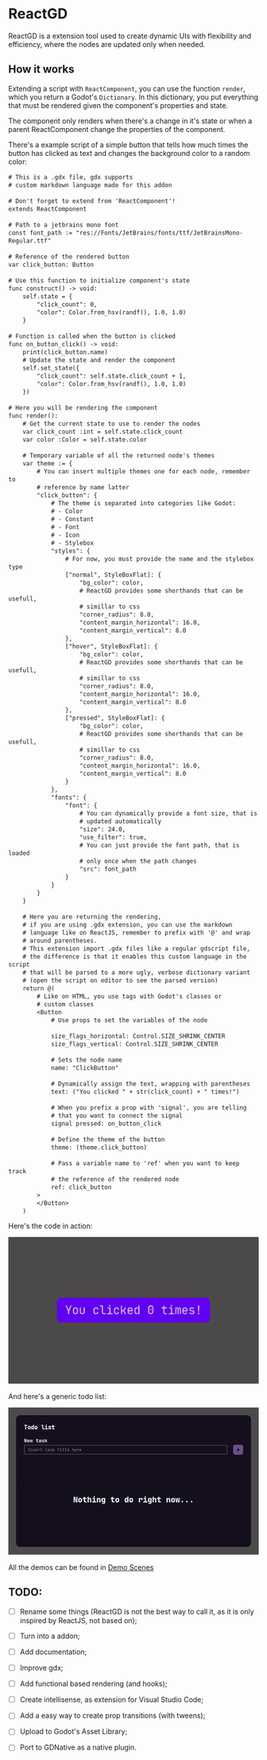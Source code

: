 # ReactGD
ReactGD is a extension tool used to create dynamic UIs with flexibility and efficiency, where the nodes are updated only when needed.

## How it works
Extending a script with `ReactComponent`, you can use the function `render`, which you return a Godot's `Dictionary`.
In this dictionary, you put everything that must be rendered given the component's properties and state.

The component only renders when there's a change in it's state or when a parent ReactComponent change the properties of the component.

There's a example script of a simple button that tells how much times the button has clicked as text and changes the background color to a random color:

```gdscript
# This is a .gdx file, gdx supports
# custom markdown language made for this addon

# Don't forget to extend from 'ReactComponent'!
extends ReactComponent

# Path to a jetbrains mono font
const font_path := "res://Fonts/JetBrains/fonts/ttf/JetBrainsMono-Regular.ttf"

# Reference of the rendered button
var click_button: Button

# Use this function to initialize component's state
func construct() -> void:
	self.state = {
		"click_count": 0,
		"color": Color.from_hsv(randf(), 1.0, 1.0)
	}

# Function is called when the button is clicked
func on_button_click() -> void:
	print(click_button.name)
	# Update the state and render the component
	self.set_state({
		"click_count": self.state.click_count + 1,
		"color": Color.from_hsv(randf(), 1.0, 1.0)
	})

# Here you will be rendering the component
func render():
	# Get the current state to use to render the nodes
	var click_count :int = self.state.click_count
	var color :Color = self.state.color

	# Temporary variable of all the returned node's themes
	var theme := {
		# You can insert multiple themes one for each node, remember to
		# reference by name latter
		"click_button": {
			# The theme is separated into categories like Godot:
			# - Color
			# - Constant
			# - Font
			# - Icon
			# - Stylebox
			"styles": {
				# For now, you must provide the name and the stylebox type
				["normal", StyleBoxFlat]: {
					"bg_color": color,
					# ReactGD provides some shorthands that can be usefull,
					# simillar to css
					"corner_radius": 8.0,
					"content_margin_horizontal": 16.0,
					"content_margin_vertical": 8.0
				},
				["hover", StyleBoxFlat]: {
					"bg_color": color,
					# ReactGD provides some shorthands that can be usefull,
					# simillar to css
					"corner_radius": 8.0,
					"content_margin_horizontal": 16.0,
					"content_margin_vertical": 8.0
				},
				["pressed", StyleBoxFlat]: {
					"bg_color": color,
					# ReactGD provides some shorthands that can be usefull,
					# simillar to css
					"corner_radius": 8.0,
					"content_margin_horizontal": 16.0,
					"content_margin_vertical": 8.0
				}
			},
			"fonts": {
				"font": {
					# You can dynamically provide a font size, that is
					# updated automatically
					"size": 24.0,
					"use_filter": true,
					# You can just provide the font path, that is loaded
					# only once when the path changes
					"src": font_path
				}
			}
		}
	}

	# Here you are returning the rendering,
	# if you are using .gdx extension, you can use the markdown
	# language like on ReactJS, remember to prefix with '@' and wrap
	# around parentheses.
	# This extension import .gdx files like a regular gdscript file,
	# the difference is that it enables this custom language in the script
	# that will be parsed to a more ugly, verbose dictionary variant
	# (open the script on editor to see the parsed version)
	return @(
		# Like on HTML, you use tags with Godot's classes or
		# custom classes
		<Button
			# Use props to set the variables of the node

			size_flags_horizontal: Control.SIZE_SHRINK_CENTER
			size_flags_vertical: Control.SIZE_SHRINK_CENTER

			# Sets the node name
			name: "ClickButton"

			# Dynamically assign the text, wrapping with parentheses
			text: ("You clicked " + str(click_count) + " times!")

			# When you prefix a prop with 'signal', you are telling
			# that you want to connect the signal
			signal pressed: on_button_click

			# Define the theme of the button
			theme: (theme.click_button)

			# Pass a variable name to 'ref' when you want to keep track
			# the reference of the rendered node
			ref: click_button
		>
		</Button>
	)
```
Here's the code in action:

![alt text](Demo%20Images/ClickButton.gif)

And here's a generic todo list:

![alt text](Demo%20Images/TodoList.gif)

All the demos can be found in [Demo Scenes](Demo%20Scenes)

## TODO:
- [ ] Rename some things (ReactGD is not the best way to call it, as it is only inspired by ReactJS, not based on);
- [ ] Turn into a addon;
- [ ] Add documentation;
- [ ] Improve gdx;
- [ ] Add functional based rendering (and hooks);
- [ ] Create intellisense, as extension for Visual Studio Code;
- [ ] Add a easy way to create prop transitions (with tweens);
- [ ] Upload to Godot's Asset Library;
- [ ] Port to GDNative as a native plugin.

